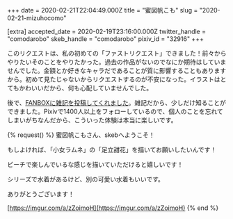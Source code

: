 +++
date = 2020-02-21T22:04:49.000Z
title = "蜜図帆こも"
slug = "2020-02-21-mizuhocomo"

[extra]
accepted_date = 2020-02-19T23:16:00.000Z
twitter_handle = "comodarobo"
skeb_handle = "comodarobo"
pixiv_id = "32916"
+++

このリクエストは、私の初めての「ファストリクエスト」できました！前々からやりたいそのことをやりたかった。過去の作品がないのでなにか期待はしていませんでした。金額とか好きなキャラだであることが質に影響することもありますから。初めて見たじゃないからリクエストするのが不安になった。イラストはとてもかわいいだから、何も心配していませんでした。

後で、[FANBOXに雑記を投稿してくれました](https://www.pixiv.net/fanbox/creator/32916/post/846542)。雑記だから、少しだけ知ることができました。Pixivで1400人以上をフォローしているので、個人のことを忘れてしまいがちなんだから、こういった体験は本当に楽しいです。

{% request() %}
蜜図帆こもさん、skebへようこそ！

もしよければ、「小女ラムネ」の「足立甜花」を描いてお願いしたいんです！

ビーチで楽しんでいるな感じを描いていただけると嬉しいです！

シリーズで水着があるけど、別の可愛い水着もいいです。

ありがとうございます！

[https://imgur.com/a/zZoimoH](https://imgur.com/a/zZoimoH)
{% end %}
